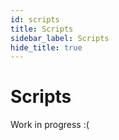 ```yaml
---
id: scripts
title: Scripts
sidebar_label: Scripts
hide_title: true
---
```


# Scripts

Work in progress :(